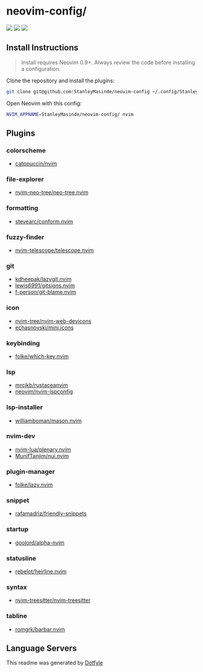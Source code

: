 # neovim-config/

<a href="https://dotfyle.com/StanleyMasinde/neovim-config"><img src="https://dotfyle.com/StanleyMasinde/neovim-config/badges/plugins?style=flat" /></a>
<a href="https://dotfyle.com/StanleyMasinde/neovim-config"><img src="https://dotfyle.com/StanleyMasinde/neovim-config/badges/leaderkey?style=flat" /></a>
<a href="https://dotfyle.com/StanleyMasinde/neovim-config"><img src="https://dotfyle.com/StanleyMasinde/neovim-config/badges/plugin-manager?style=flat" /></a>


## Install Instructions

 > Install requires Neovim 0.9+. Always review the code before installing a configuration.

Clone the repository and install the plugins:

```sh
git clone git@github.com:StanleyMasinde/neovim-config ~/.config/StanleyMasinde/neovim-config
```

Open Neovim with this config:

```sh
NVIM_APPNAME=StanleyMasinde/neovim-config/ nvim
```

## Plugins

### colorscheme

+ [catppuccin/nvim](https://dotfyle.com/plugins/catppuccin/nvim)
### file-explorer

+ [nvim-neo-tree/neo-tree.nvim](https://dotfyle.com/plugins/nvim-neo-tree/neo-tree.nvim)
### formatting

+ [stevearc/conform.nvim](https://dotfyle.com/plugins/stevearc/conform.nvim)
### fuzzy-finder

+ [nvim-telescope/telescope.nvim](https://dotfyle.com/plugins/nvim-telescope/telescope.nvim)
### git

+ [kdheepak/lazygit.nvim](https://dotfyle.com/plugins/kdheepak/lazygit.nvim)
+ [lewis6991/gitsigns.nvim](https://dotfyle.com/plugins/lewis6991/gitsigns.nvim)
+ [f-person/git-blame.nvim](https://dotfyle.com/plugins/f-person/git-blame.nvim)
### icon

+ [nvim-tree/nvim-web-devicons](https://dotfyle.com/plugins/nvim-tree/nvim-web-devicons)
+ [echasnovski/mini.icons](https://dotfyle.com/plugins/echasnovski/mini.icons)
### keybinding

+ [folke/which-key.nvim](https://dotfyle.com/plugins/folke/which-key.nvim)
### lsp

+ [mrcjkb/rustaceanvim](https://dotfyle.com/plugins/mrcjkb/rustaceanvim)
+ [neovim/nvim-lspconfig](https://dotfyle.com/plugins/neovim/nvim-lspconfig)
### lsp-installer

+ [williamboman/mason.nvim](https://dotfyle.com/plugins/williamboman/mason.nvim)
### nvim-dev

+ [nvim-lua/plenary.nvim](https://dotfyle.com/plugins/nvim-lua/plenary.nvim)
+ [MunifTanjim/nui.nvim](https://dotfyle.com/plugins/MunifTanjim/nui.nvim)
### plugin-manager

+ [folke/lazy.nvim](https://dotfyle.com/plugins/folke/lazy.nvim)
### snippet

+ [rafamadriz/friendly-snippets](https://dotfyle.com/plugins/rafamadriz/friendly-snippets)
### startup

+ [goolord/alpha-nvim](https://dotfyle.com/plugins/goolord/alpha-nvim)
### statusline

+ [rebelot/heirline.nvim](https://dotfyle.com/plugins/rebelot/heirline.nvim)
### syntax

+ [nvim-treesitter/nvim-treesitter](https://dotfyle.com/plugins/nvim-treesitter/nvim-treesitter)
### tabline

+ [romgrk/barbar.nvim](https://dotfyle.com/plugins/romgrk/barbar.nvim)
## Language Servers



 This readme was generated by [Dotfyle](https://dotfyle.com)
